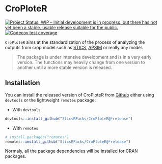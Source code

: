 
<!-- README.md is generated from README.Rmd. Please edit that file -->

# CroPloteR

<!-- badges: start -->

[![Project Status: WIP – Initial development is in progress, but there
has not yet been a stable, usable release suitable for the
public.](https://www.repostatus.org/badges/latest/wip.svg)](https://www.repostatus.org/#wip)
[![Codecov test
coverage](https://codecov.io/gh/SticsRPacks/CroPloteR/branch/master/graph/badge.svg)](https://codecov.io/gh/SticsRPacks/CroPloteR?branch=master)
<!-- badges: end -->

`CroPloteR` aims at the standardization of the process of analyzing the
outputs from crop model such as
[STICS](https://www6.paca.inrae.fr/stics_eng/),
[APSIM](https://www.apsim.info/) or really any model.

> The package is under intensive development and is in a very early
> version. The functions may heavily change from one version to another
> until a more stable version is released.

## Installation

You can install the released version of CroPloteR from
[Github](https://github.com/SticsRPacks/CroPloteR) either using
`devtools` or the lightweight `remotes` package:

  - With `devtools`

<!-- end list -->

``` r
devtools::install_github("SticsRPacks/CroPloteR@*release")
```

  - With `remotes`

<!-- end list -->

``` r
# install.packages("remotes")
remotes::install_github("SticsRPacks/CroPloteR@*release")
```

Normaly, all the package dependencies will be installed for CRAN
packages.
